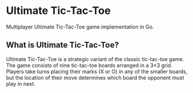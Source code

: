 # Ultimate Tic-Tac-Toe

Multiplayer Ultimate Tic-Tac-Toe game implementation in Go.

## What is Ultimate Tic-Tac-Toe?

Ultimate Tic-Tac-Toe is a strategic variant of the classic tic-tac-toe game. The game consists of nine tic-tac-toe boards arranged in a 3×3 grid. Players take turns placing their marks (X or O) in any of the smaller boards, but the location of their move determines which board the opponent must play in next.
